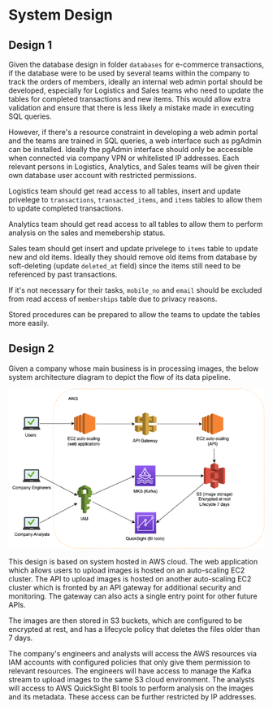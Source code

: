 # System Design

## Design 1

Given the database design in folder `databases` for e-commerce transactions, if the database were to be used by several teams within the company to track the orders of members, ideally an internal web admin portal should be developed, especially for Logistics and Sales teams who need to update the tables for completed transactions and new items. This would allow extra validation and ensure that there is less likely a mistake made in executing SQL queries.

However, if there's a resource constraint in developing a web admin portal and the teams are trained in SQL queries, a web interface such as pgAdmin can be installed. Ideally the pgAdmin interface should only be accessible when connected via company VPN or whitelisted IP addresses. Each relevant persons in Logistics, Analytics, and Sales teams will be given their own database user account with restricted permissions. 

Logistics team should get read access to all tables, insert and update privelege to `transactions`, `transacted_items`, and `items` tables to allow them to update completed transactions.

Analytics team should get read access to all tables to allow them to perform analysis on the sales and memebership status.

Sales team should get insert and update privelege to `items` table to update new and old items. Ideally they should remove old items from database by soft-deleting (update `deleted_at` field) since the items still need to be referenced by past transactions.

If it's not necessary for their tasks, `mobile_no` and `email` should be excluded from read access of `memberships` table due to privacy reasons.

Stored procedures can be prepared to allow the teams to update the tables more easily.

## Design 2

Given a company whose main business is in processing images, the below system architecture diagram to depict the flow of its data pipeline.

![design2](./design2.png)

This design is based on system hosted in AWS cloud. The web application which allows users to upload images is hosted on an auto-scaling EC2 cluster. The API to upload images is hosted on another auto-scaling EC2 cluster which is fronted by an API gateway for additional security and monitoring. The gateway can also acts a single entry point for other future APIs.

The images are then stored in S3 buckets, which are configured to be encrypted at rest, and has a lifecycle policy that deletes the files older than 7 days.

The company's engineers and analysts will access the AWS resources via IAM accounts with configured policies that only give them permission to relevant resources. The engineers will have access to manage the Kafka stream to upload images to the same S3 cloud environment. The analysts will access to AWS QuickSight BI tools to perform analysis on the images and its metadata. These access can be further restricted by IP addresses.

